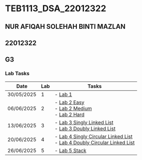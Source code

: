 # TEB1113_DSA_22012322
## NUR AFIQAH SOLEHAH BINTI MAZLAN
## 22012322
## G3

### Lab Tasks

| Date       | Lab | Tasks                                                                 |
|------------|-----|------------------------------------------------------------------------|
| 30/05/2025  | 1   | - [Lab 1](./22012322_Afiqah_L1/22012322_Afiqah_L1.cpp)                   |
| 06/06/2025  | 2   | - [Lab 2 Easy](./22012322_Afiqah_L2/easy.cpp) <br> - [Lab 2 Medium](./22012322_Afiqah_L2/medium.cpp) <br> - [Lab 2 Hard](./22012322_Afiqah_L2/hard.cpp)           |
| 13/06/2025  | 3   | - [Lab 3 Singly Linked List](./22012322_Afiqah_L3/singly.cpp) <br> - [Lab 3 Doubly Linked List](./22012322_Afiqah_L3/doubly.cpp)                 |
| 20/06/2025  | 4   | - [Lab 4 Singly Circular Linked List](./22012322_Afiqah_L4/circular.cpp) <br> - [Lab 4 Doubly Circular Linked List](./22012322_Afiqah_L4/doublycircular.cpp)|
| 26/06/2025  | 5   | - [Lab 5 Stack](#)                                                            |
